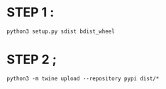 
# STEP 1 :
```
python3 setup.py sdist bdist_wheel
```
# STEP 2 ;
```
python3 -m twine upload --repository pypi dist/*
```
